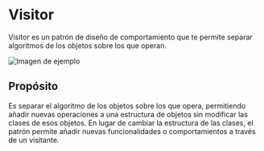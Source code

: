 # Visitor
Visitor es un patrón de diseño de comportamiento que te permite separar algoritmos de los objetos sobre los que operan.

![Imagen de ejemplo](https://reactiveprogramming.io/_next/image?url=%2Fbooks%2Fpatterns%2Fimg%2Fpatterns%2Fvisitor2.png&w=3840&q=75)

## Propósito
Es separar el algoritmo de los objetos sobre los que opera, permitiendo añadir nuevas operaciones a una estructura de objetos sin modificar las clases de esos objetos. En lugar de cambiar la estructura de las clases, el patrón permite añadir nuevas funcionalidades o comportamientos a través de un visitante.
